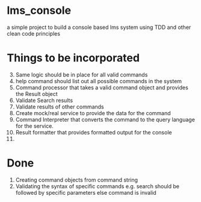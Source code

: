 lms_console
===========

a simple project to build a console based lms system using TDD and other clean code principles


Things to be incorporated
=========================
3) Same logic should be in place for all valid commands
4) help command should list out all possible commands in the system
5) Command processor that takes a valid command object and provides the Result object
6) Validate Search results
7) Validate results of other commands
8) Create mock/real service to provide the data for the command
9) Command Interpreter that converts the command to the query language for the service.
10) Result formatter that provides formatted output for the console
11)

Done
==========
1) Creating command objects from command string
2) Validating the syntax of specific commands e.g. search should be followed by specific parameters else command
   is invalid
